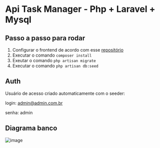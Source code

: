 # Api Task Manager - Php + Laravel + Mysql

## Passo a passo para rodar
1. Configurar o frontend de acordo com esse [repositório](https://github.com/lwlima/frontend-task-manager)
2. Executar o comando `composer install`
4. Exeutar o comando `php artisan migrate`
5. Executar o comando `php artisan db:seed`

## Auth
Usuário de acesso criado automaticamente com o seeder:

login: admin@admin.com.br

senha: admin

## Diagrama banco
![image](https://github.com/lwlima/backend-task-manager/assets/22258650/bc1a3902-79f1-4c87-ab8f-329a7c732ff1)
